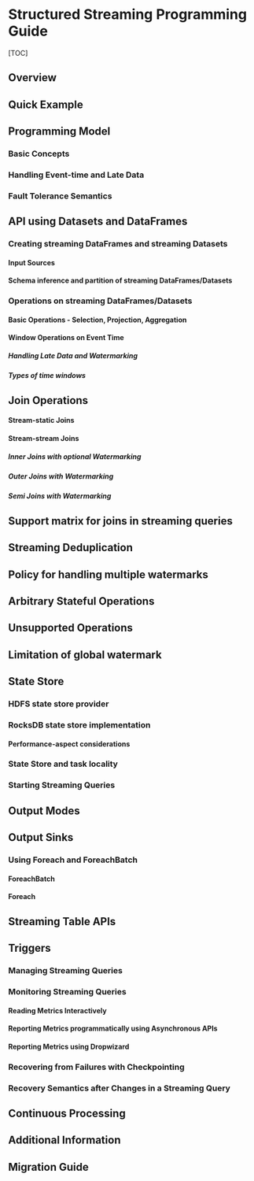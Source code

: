 # Structured Streaming Programming Guide

[TOC]

## Overview
## Quick Example
## Programming Model
### Basic Concepts
### Handling Event-time and Late Data
### Fault Tolerance Semantics
## API using Datasets and DataFrames
### Creating streaming DataFrames and streaming Datasets
#### Input Sources
#### Schema inference and partition of streaming DataFrames/Datasets
### Operations on streaming DataFrames/Datasets
#### Basic Operations - Selection, Projection, Aggregation
#### Window Operations on Event Time
##### Handling Late Data and Watermarking
##### Types of time windows
## Join Operations
#### Stream-static Joins
#### Stream-stream Joins
##### Inner Joins with optional Watermarking
##### Outer Joins with Watermarking
##### Semi Joins with Watermarking
## Support matrix for joins in streaming queries
## Streaming Deduplication
## Policy for handling multiple watermarks
## Arbitrary Stateful Operations
## Unsupported Operations
## Limitation of global watermark
## State Store
### HDFS state store provider
### RocksDB state store implementation
#### Performance-aspect considerations
### State Store and task locality
### Starting Streaming Queries
## Output Modes
## Output Sinks
### Using Foreach and ForeachBatch
#### ForeachBatch
#### Foreach
## Streaming Table APIs
## Triggers
### Managing Streaming Queries
### Monitoring Streaming Queries
#### Reading Metrics Interactively
#### Reporting Metrics programmatically using Asynchronous APIs
#### Reporting Metrics using Dropwizard
### Recovering from Failures with Checkpointing
### Recovery Semantics after Changes in a Streaming Query
## Continuous Processing
## Additional Information
## Migration Guide